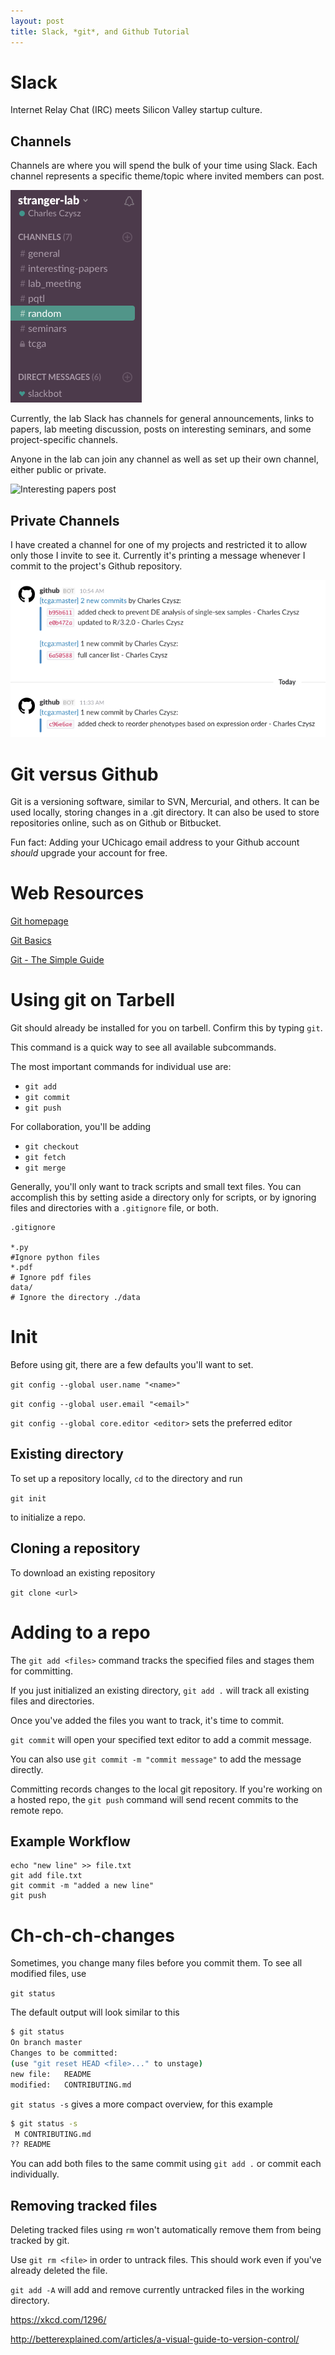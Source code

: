 ```yaml
---
layout: post
title: Slack, *git*, and Github Tutorial
---
```


# Slack

Internet Relay Chat (IRC) meets Silicon Valley startup culture.

## Channels

Channels are where you will spend the bulk of your time using Slack. Each channel represents a specific theme/topic where invited members can post.

![Channel Overview](../images/slack_sidebar.png)

Currently, the lab Slack has channels for general announcements, links to papers, lab meeting discussion, posts on interesting seminars, and some project-specific channels.

Anyone in the lab can join any channel as well as set up their own channel, either public or private.

![Interesting papers post]({{site.baseurl}}/images/channel_example.png)

## Private Channels

I have created a channel for one of my projects and restricted it to allow only those I invite to see it. Currently it's printing a message whenever I commit to the project's Github repository.

![Github channel](../images/tcga_git.png)

# Git versus Github

Git is a versioning software, similar to SVN, Mercurial, and others. It can be used locally, storing changes in a .git directory. It can also be used to store repositories online, such as on Github or Bitbucket.

Fun fact: Adding your UChicago email address to your Github account *should* upgrade your account for free.

# Web Resources

[Git homepage](http://www.git-scm.com)

[Git Basics](https://git-scm.com/book/en/v2/Git-Basics-Getting-a-Git-Repository)

[Git - The Simple Guide](https://rogerdudler.github.io/git-guide/)

# Using git on Tarbell

Git should already be installed for you on tarbell. Confirm this by typing `git`.

This command is a quick way to see all available subcommands.

The most important commands for individual use are:

* `git add`
* `git commit`
* `git push`

For collaboration, you'll be adding

* `git checkout`
* `git fetch`
* `git merge`


Generally, you'll only want to track scripts and small text files. You can accomplish this by setting aside a directory only for scripts, or by ignoring files and directories with a `.gitignore` file, or both.

    .gitignore

    *.py
    #Ignore python files
    *.pdf
    # Ignore pdf files
    data/
    # Ignore the directory ./data





# Init

Before using git, there are a few defaults you'll want to set.

`git config --global user.name "<name>"`

`git config --global user.email "<email>"`

`git config --global core.editor <editor>` sets the preferred editor

## Existing directory
To set up a repository locally, `cd` to the directory and run

`git init`

to initialize a repo.

## Cloning a repository

To download an existing repository

`git clone <url>`

# Adding to a repo

The `git add <files>` command tracks the specified files and stages them for committing.

If you just initialized an existing directory, `git add .` will track all existing files and directories.

Once you've added the files you want to track, it's time to commit.

`git commit` will open your specified text editor to add a commit message.

You can also use `git commit -m "commit message"` to add the message directly.

Committing records changes to the local git repository. If you're working on a hosted repo, the `git push` command will send recent commits to the remote repo.

## Example Workflow

    echo "new line" >> file.txt
    git add file.txt
    git commit -m "added a new line"
    git push

# Ch-ch-ch-changes

Sometimes, you change many files before you commit them. To see all modified files, use

`git status`

The default output will look similar to this

``` bash
$ git status
On branch master
Changes to be committed:
(use "git reset HEAD <file>..." to unstage)
new file:   README
modified:   CONTRIBUTING.md
```
`git status -s` gives a more compact overview, for this example

``` bash
$ git status -s
 M CONTRIBUTING.md
?? README
```
You can add both files to the same commit using `git add .` or commit each individually.

## Removing tracked files

Deleting tracked files using `rm` won't automatically remove them from being tracked by git.

Use `git rm <file>` in order to untrack files. This should work even if you've already deleted the file.

`git add -A` will add and remove currently untracked files in the working directory.

https://xkcd.com/1296/

http://betterexplained.com/articles/a-visual-guide-to-version-control/

